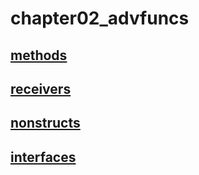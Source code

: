 # chapter02_advfuncs
## [methods](./01-methods/main.go)

## [receivers](./02-receivers/main.go)

## [nonstructs](./03-nonstructs/main.go)

## [interfaces](./04-interfaces/main.go)
